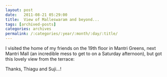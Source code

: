 ```yaml
---
layout: post
date:	2011-08-21 05:29:00
title:  View of Malleswaram and beyond...
tags: [archived-posts]
categories: archives
permalink: /:categories/:year/:month/:day/:title/
---
```

I visited the home of my friends on the 19th floor in Mantri Greens, next Mantri Mall (an incredible mess to get to on a Saturday afternoon), but got this lovely view from the terrace:


<lj-embed id="774"/>


Thanks, Thiagu and Suji...!
